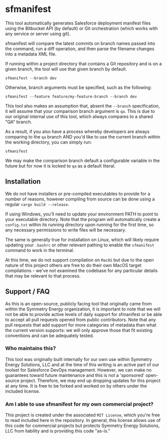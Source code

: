 # sfmanifest

This tool automatically generates Salesforce deployment manifest files using the Bitbucket API (by default) or Git orchestration (which works with any service or server using git).

sfmanifest will compare the latest commits on branch names passed into the command, run a diff operation, and then parse the filename changes into a metadata XML file.

If running within a project directory that contains a Git repository and is on a given branch, the tool will use that given branch by default. 

```
sfmanifest --branch dev
```


Otherwise, branch arguments must be specified, such as the following:

```
sfmanifest --feature feature/my-feature-branch --branch dev
```

This tool also makes an assumption that, absent the `--branch` specification, it will assume that your comparison branch argument is `qa`. This is due to our original internal use of this tool, which always compares to a shared "QA" branch.

As a result, if you also have a process whereby developers are always comparing to the `qa` branch AND you'd like to use the current branch within the working directory, you can simply run:

```
sfmanifest
```

We may make the comparison branch default a configurable variable in the future but for now it is locked to `qa` as a default literal.


## Installation

We do not have installers or pre-compiled executables to provide for a number of reasons, however compiling from source can be done using a regular `cargo build --release`.

If using Windows, you'll need to update your environment PATH to point to your executable directory. Note that the program will automatically create a `config.txt` within its running directory upon running for the first time, so any necessary permissions to write files will be necessary.

The same is generally true for installation on Linux, which will likely require updating your `.bashrc` or other relevant pathing to enable the `sfmanifest` command to work in the terminal.

At this time, we do not support compilation on `MacOS` but due to the open nature of this project others are free to do their own MacOS target compilations - we've not examined the codebase for any particular details that may be relevant to that process.


## Support / FAQ

As this is an open-source, publicly facing tool that originally came from within the Symmetry Energy organization, it is important to note that we will not be able to provide active levels of daily support for sfmanifest or be able to accept all pull requests opened from public contributors. Note that any pull requests that add support for more categories of metadata than what the current version supports: we will only approve those that fit existing conventions and can be adequately tested. 

### Who maintains this?
This tool was originally built internally for our own use within Symmetry Energy Solutions, LLC and at the time of this writing is an active part of our toolset for Salesforce DevOps management. However, we can make no guarantees toward future maintenance and this is not a 'sponsored' open-source project. Therefore, we may end up dropping updates for this project at any time. It is free to be forked and worked on by others under the included license.

### Am I able to use sfmanifest for my own commercial project?
This project is created under the associated `MIT License`, which you're free to read included here in the repository. In general, this license allows use of this code for commercial projects but protects Symmetry Energy Solutions, LLC from liability and is providing this code "as-is."
